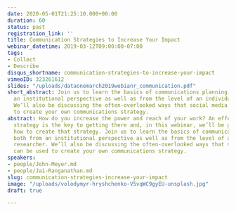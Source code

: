 ```yaml
---
date: 2020-05-01T21:25:10.000+00:00
duration: 60
status: past
registration_link: ''
title: Communication Strategies to Increase Your Impact
webinar_datetime: 2019-03-12T09:00:00-07:00
tags:
- Collect
- Describe
disqus_shortname: communication-strategies-to-increase-your-impact
vimeoID: 323261612
slides: "/uploads/dataonemarch2019webianr_communication.pdf"
short_abstract: Join us to learn the basics of communications planning, both from
  an institutional perspective as well as from the level of an individual researcher.
  We’ll also be discussing the often-overlooked ways that social media can be used
  to create your own communications strategy.
abstract: How do you increase the power and reach of your work? An effective communications
  strategy is the key to getting there and, in this webinar, we’ll be grappling with
  how to create that strategy. Join us to learn the basics of communications planning,
  both from an institutional perspective as well as from the level of an individual
  researcher. We’ll also be discussing the often-overlooked ways that social media
  can be used to create your own communications strategy.
speakers:
- people/John-Meyer.md
- people/Jai-Ranganathan.md
slug: communication-strategies-increase-your-impact
image: "/uploads/volodymyr-hryshchenko-V5vqWC9gyEU-unsplash.jpg"
draft: true

---
```

